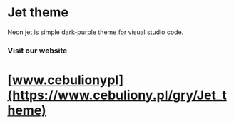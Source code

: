# Jet theme
Neon jet is simple dark-purple theme for visual studio code. 


### Visit our website
# [www.cebulionypl](https://www.cebuliony.pl/gry/Jet_theme)
